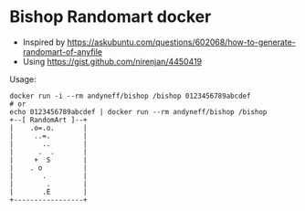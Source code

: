 # Bishop Randomart docker

- Inspired by https://askubuntu.com/questions/602068/how-to-generate-randomart-of-anyfile
- Using https://gist.github.com/nirenjan/4450419

Usage:

```
docker run -i --rm andyneff/bishop /bishop 0123456789abcdef
# or
echo 0123456789abcdef | docker run --rm andyneff/bishop /bishop
+--[ RandomArt ]--+
|    .o=.o.       |
|     ..=.        |
|       ..        |
|      .  .       |
|     +  S        |
|    . o          |
|       .         |
|        .        |
|       .E        |
+-----------------+
```
